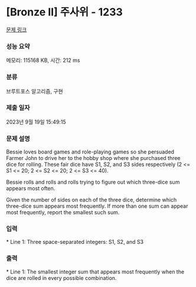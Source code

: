 # [Bronze II] 주사위 - 1233 

[문제 링크](https://www.acmicpc.net/problem/1233) 

### 성능 요약

메모리: 115168 KB, 시간: 212 ms

### 분류

브루트포스 알고리즘, 구현

### 제출 일자

2023년 9월 19일 15:49:15

### 문제 설명

<p>Bessie loves board games and role-playing games so she persuaded Farmer John to drive her to the hobby shop where she purchased three dice for rolling. These fair dice have S1, S2, and S3 sides respectively (2 <= S1 <= 20; 2 <= S2 <= 20; 2 <= S3 <= 40).</p>

<p>Bessie rolls and rolls and rolls trying to figure out which three-dice sum appears most often.</p>

<p>Given the number of sides on each of the three dice, determine which three-dice sum appears most frequently. If more than one sum can appear most frequently, report the smallest such sum.</p>

### 입력 

 <p>* Line 1: Three space-separated integers: S1, S2, and S3</p>

<p> </p>

### 출력 

 <p>* Line 1: The smallest integer sum that appears most frequently when the dice are rolled in every possible combination.</p>

<p> </p>

